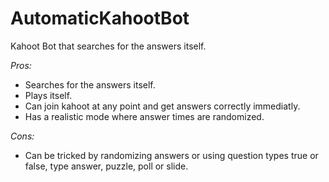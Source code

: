 # AutomaticKahootBot
Kahoot Bot that searches for the answers itself.

*Pros:*
 - Searches for the answers itself.
 - Plays itself.
 - Can join kahoot at any point and get answers correctly immediatly.
 - Has a realistic mode where answer times are randomized.
 
*Cons:*
 - Can be tricked by randomizing answers or using question types true or false, type answer, puzzle, poll or slide.
